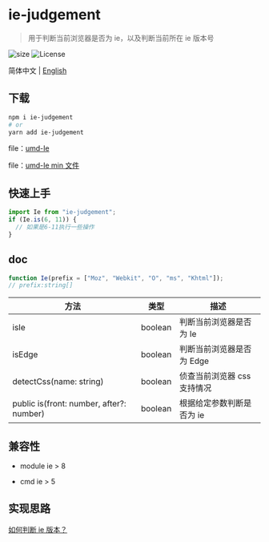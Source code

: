 # ie-judgement

> 用于判断当前浏览器是否为 ie，以及判断当前所在 ie 版本号

![size](https://img.shields.io/badge/Minified%20Size-1.15%20KB-brightgreen) ![License](https://img.shields.io/badge/License-MIT-brightgreen)

简体中文 | [English](/README-English.md)

## 下载

```sh
npm i ie-judgement
# or
yarn add ie-judgement
```

file：[umd-Ie](/dist/main.js)

file：[umd-Ie min 文件](/dist/main.js)

## 快速上手

```js
import Ie from "ie-judgement";
if (Ie.is(6, 11)) {
  // 如果是6-11执行一些操作
}
```

## doc

```js
function Ie(prefix = ["Moz", "Webkit", "O", "ms", "Khtml"]);
// prefix:string[]
```

| 方法                                     | 类型    | 描述                        |
| ---------------------------------------- | ------- | --------------------------- |
| isIe                                     | boolean | 判断当前浏览器是否为 Ie     |
| isEdge                                   | boolean | 判断当前浏览器是否为 Edge   |
| detectCss(name: string)                  | boolean | 侦查当前浏览器 css 支持情况 |
| public is(front: number, after?: number) | boolean | 根据给定参数判断是否为 ie   |

## 兼容性

- module
  ie > 8
  
- cmd
  ie > 5

## 实现思路

[如何判断 ie 版本？](https://juejin.im/post/5d79b8b45188251ecc40d879)
